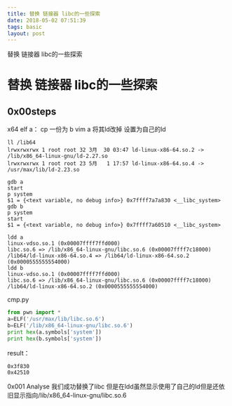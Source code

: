 ```yaml
---
title: 替换 链接器 libc的一些探索
date: 2018-05-02 07:51:39
tags: basic
layout: post
---
```


替换 链接器 libc的一些探索

<!--more-->

# 替换 链接器 libc的一些探索
## 0x00steps
x64 elf a：
cp 一份为 b
vim a 将其ld改掉
设置为自己的ld

```
ll /lib64
lrwxrwxrwx 1 root root 32 3月  30 03:47 ld-linux-x86-64.so.2 -> /lib/x86_64-linux-gnu/ld-2.27.so
lrwxrwxrwx 1 root root 23 5月   1 17:57 ld-linux-x86-64.so.4 -> /usr/max/lib/ld-2.23.so
```

```
gdb a 
start
p system
$1 = {<text variable, no debug info>} 0x7ffff7a7a830 <__libc_system>
gdb b
p system
start
$1 = {<text variable, no debug info>} 0x7ffff7a60510 <__libc_system>
```
```
ldd a
linux-vdso.so.1 (0x00007ffff7ffd000)
libc.so.6 => /lib/x86_64-linux-gnu/libc.so.6 (0x00007ffff7c18000)
/lib64/ld-linux-x86-64.so.4 => /lib64/ld-linux-x86-64.so.2 (0x0000555555554000)
ldd b
linux-vdso.so.1 (0x00007ffff7ffd000)
libc.so.6 => /lib/x86_64-linux-gnu/libc.so.6 (0x00007ffff7c18000)
/lib64/ld-linux-x86-64.so.2 (0x0000555555554000)
```
cmp.py
```python
from pwn import *
a=ELF('/usr/max/lib/libc.so.6')
b=ELF('/lib/x86_64-linux-gnu/libc.so.6')
print hex(a.symbols['system'])
print hex(b.symbols['system'])
```

result：
```
0x3f830
0x42510
```
0x001 Analyse
我们成功替换了libc
但是在ldd虽然显示使用了自己的ld但是还依旧显示指向/lib/x86_64-linux-gnu/libc.so.6
